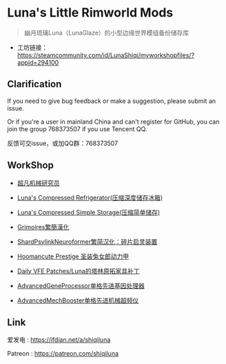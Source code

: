 # Luna's Little Rimworld Mods

> 幽月琉璃Luna（LunaGlaze）的小型边缘世界模组备份储存库

 - 工坊链接：https://steamcommunity.com/id/LunaShiqi/myworkshopfiles/?appid=294100

## Clarification
If you need to give bug feedback or make a suggestion, please submit an issue.

Or if you're a user in mainland China and can't register for GitHub, you can join the group 768373507 if you use Tencent QQ.

反馈可交issue，或加QQ群：768373507

## WorkShop
 - [超凡机械研究员](https://steamcommunity.com/sharedfiles/filedetails/?id=3258950619)

 - [Luna's Compressed Refrigerator(压缩深度储存冰箱)](https://steamcommunity.com/sharedfiles/filedetails/?id=3270161119)

 - [Luna's Compressed Simple Storage(压缩简单储存)](https://steamcommunity.com/sharedfiles/filedetails/?id=3270796885)

 - [Grimoires繁簡漢化](https://steamcommunity.com/sharedfiles/filedetails/?id=3279460115)

 - [ShardPsylinkNeuroformer繁简汉化：碎片启灵装置](https://steamcommunity.com/sharedfiles/filedetails/?id=3302608761)

 - [Hoomancute Prestige 圣装兔女郎动力甲](https://steamcommunity.com/sharedfiles/filedetails/?id=3308947777)

 - [Daily VFE Patches/Luna的塔林原拓家具补丁](https://steamcommunity.com/sharedfiles/filedetails/?id=3313064161)

 - [AdvancedGeneProcessor单格先进基因处理器](https://steamcommunity.com/sharedfiles/filedetails/?id=3365505600)

 - [AdvancedMechBooster单格先进机械超频仪](https://steamcommunity.com/sharedfiles/filedetails/?id=3365506002)
## Link
爱发电 : https://ifdian.net/a/shiqiluna

Patreon : https://patreon.com/shiqiluna